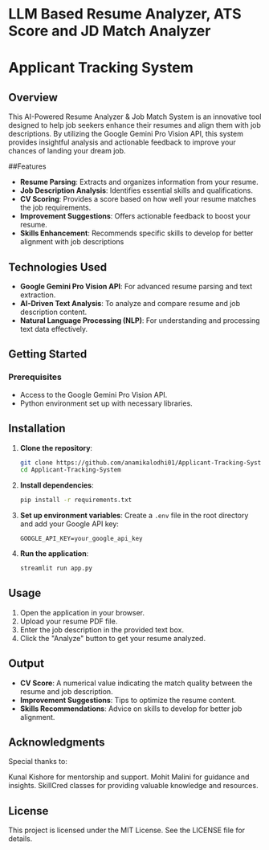 # LLM Based Resume Analyzer, ATS Score and JD Match Analyzer

# Applicant Tracking System 

## Overview
This AI-Powered Resume Analyzer & Job Match System is an innovative tool designed to help job seekers enhance their resumes and align them with job descriptions. By utilizing the Google Gemini Pro Vision API, this system provides insightful analysis and actionable feedback to improve your chances of landing your dream job.

##Features
- **Resume Parsing**: Extracts and organizes information from your resume.
- **Job Description Analysis**: Identifies essential skills and qualifications.
- **CV Scoring**: Provides a score based on how well your resume matches the job requirements.
- **Improvement Suggestions**: Offers actionable feedback to boost your resume.
- **Skills Enhancement**: Recommends specific skills to develop for better alignment with job descriptions
  
## Technologies Used
- **Google Gemini Pro Vision API**: For advanced resume parsing and text extraction.
- **AI-Driven Text Analysis**: To analyze and compare resume and job description content.
- **Natural Language Processing (NLP)**: For understanding and processing text data effectively.
  
## Getting Started
### Prerequisites

- Access to the Google Gemini Pro Vision API.
- Python environment set up with necessary libraries.

## Installation
1. **Clone the repository**:
    ```bash
    git clone https://github.com/anamikalodhi01/Applicant-Tracking-System.git
    cd Applicant-Tracking-System
    ```

2. **Install dependencies**:
    ```bash
    pip install -r requirements.txt
    ```

3. **Set up environment variables**:
    Create a `.env` file in the root directory and add your Google API key:
    ```
    GOOGLE_API_KEY=your_google_api_key
    ```

4. **Run the application**:
    ```bash
    streamlit run app.py
    ```

## Usage
1. Open the application in your browser.
2. Upload your resume PDF file.
3. Enter the job description in the provided text box.
4. Click the "Analyze" button to get your resume analyzed.

## Output
- **CV Score**: A numerical value indicating the match quality between the resume and job description.
- **Improvement Suggestions**: Tips to optimize the resume content.
- **Skills Recommendations**: Advice on skills to develop for better job alignment.
  
## Acknowledgments
Special thanks to:

Kunal Kishore for mentorship and support.
Mohit Malini for guidance and insights.
SkillCred classes for providing valuable knowledge and resources.

## License
This project is licensed under the MIT License. See the LICENSE file for details.

